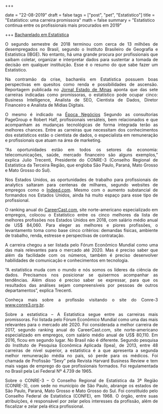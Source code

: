 +++

date = "22-08-2019"
draft = false
tags = ["post", "pet", "Estatístico"]
title = "Estatístico: uma carreira promissora"
math = false
summary = "Estatístico continua entre os profissionais mais procurados em 2019"

+++
<a href="http://www.coordest.ufpr.br/" target="_blank"> Bacharelado em Estatística</a>

<p align="justify">O segundo semestre de 2018 terminou com cerca de 13 milhões de
desempregados no Brasil, segundo o Instituto Brasileiro de Geografia e
Estatística (IBGE). No entanto, há uma grande procura por profissionais
que saibam coletar, organizar e interpretar dados para sustentar a
tomada de decisão em qualquer instituição. Esse é o resumo do que sabe
fazer um Estatístico.</p>

<p align="justify">Na contramão da crise, bacharéis em Estatística possuem boas
perspectivas em quesitos como renda e possibilidades de ascensão.
Reportagem publicada no <a href="https://www.em.com.br/app/noticia/especiais/educacao/2019/01/08/internas_educacao,1019826/confira-as-profissoes-que-prometem-ser-destaque-em-2019.shtml?fbclid=IwAR3p_gkkzDvq7IEbOGliO3DYdBfy683HDuL2GAN3p4MTNuO1JN8OleZeot4" target="_blank"> Jornal Estado de
Minas</a>
aponta que das sete carreiras indicadas como promissoras, o estatístico
pode ocupar cinco: Business Intelligence, Analista de SEO, Cientista de
Dados, Diretor Financeiro e Analista de Mídias Digitais.</p>

<p align="justify">O mesmo é indicado na <a href="https://epocanegocios.globo.com/Carreira/noticia/2019/01/conheca-profissoes-que-estarao-em-alta-no-brasil-em-2019.html" target="_blank"> Época
Negócios</a>
Segundo as consultorias PageGroup e Robert Half, profissionais
versáteis, bem relacionados e que acompanham as mudanças tecnológicas de
forma integrada terão as melhores chances. Entre as carreiras que
necessitam dos conhecimentos dos estatísticos estão o cientista de
dados, o especialista em remuneração e profissionais que atuam na área
de marketing.</p>

<p align="justify">“As oportunidades estão em todos os setores da economia:
telecomunicações, saúde, mercado financeiro são alguns exemplos,”
explica Julio Trecenti, Presidente do CONRE-3 (Conselho Regional de
Estatística da Terceira Região, que engloba São Paulo, Paraná, Mato
Grosso e Mato Grosso do Sul).</p>

<p align="justify">Nos Estados Unidos, as oportunidades de trabalho para profissionais de
analytics saltaram para centenas de milhares, segundo websites de
empregos como o <a href="https://www.indeed.com.br/?r=us" target="_blank"> Indeed.com</a>. Mesmo com
o aumento substancial de formandos nos Estados Unidos, ainda há muito
espaço para esse tipo de profissional.</p>

<p align="justify">O ranking anual do
<a href="https://www.careercast.com/jobs-rated/2018-best-jobs?page=4" target="blank"> CareerCast.com</a>,
site norte-americano especializado em empregos, colocou o Estatístico
entre os cinco melhores da lista de melhores profissões nos Estados
Unidos em 2018, com salário médio anual de US$ 84,060. Para eleger as
melhores e piores profissões, o levantamento toma como base cinco
critérios: demandas físicas, ambiente de trabalho, renda, estresse e
perspectivas de contratação.</p>

<p align="justify">A carreira chegou a ser listada pelo Fórum Econômico Mundial como uma
das mais relevantes para o mercado até 2020. Mas é preciso saber que
além da facilidade com os números, também é preciso desenvolver
habilidades de comunicação e conhecimentos em tecnologia.</p>

<p align="justify">“A estatística muda com o mundo e nós somos os líderes da ciência de
dados. Precisamos nos posicionar se quisermos acompanhar as tendências.
Além disso é preciso saber se expressar, para que os resultados das
análises sejam compreensíveis por pessoas de outros departamentos”,
explica Trecenti.</p>

<p align="justify">Conheça mais sobre a profissão visitando o site do Conre-3
<a href="www.conre3.org.br" target="_blank"> www.conre3.org.br</a>.</p>

<p align="justify">Sobre a estatística – A Estatística segue entre as carreiras mais
promissoras. Foi listada pelo Fórum Econômico Mundial como uma das mais
relevantes para o mercado até 2020. Foi considerada a melhor carreira de
2017, segundo ranking anual do CareerCast.com, site norte-americano
especializado em empregos, com salário médio anual de US$ 80,110. Em
2016, ficou em segundo lugar. No Brasil não é diferente. Segundo
pesquisa do Instituto de Pesquisa Econômica Aplicada (Ipea), de 2013,
entre 48 carreiras de nível superior, a estatística é a que apresenta a
segunda melhor remuneração média no país, só perde para os médicos. Foi
chamada de Profissão “Sexy” pela Revista Harvard Business Review e tem
mais vagas de emprego do que profissionais formados. Foi regulamentada
no Brasil pela Lei Federal Nº 4.739 de 1965.</p>

<p align="justify">Sobre o CONRE-3 – O Conselho Regional de Estatística da 3ª Região
(CONRE-3), com sede no município de São Paulo, abrange os estados de São
Paulo, Paraná, Mato Grosso e Mato Grosso do Sul. Foi constituído pelo
Conselho Federal de Estatística (CONFE), em 1968. O órgão, entre suas
atribuições, é responsável por zelar pelos interesses da profissão, além
de fiscalizar e zelar pela ética profissional.</p>
